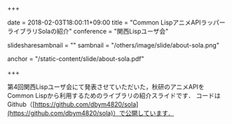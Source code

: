 +++

date = 2018-02-03T18:00:11+09:00
title = "Common LispアニメAPIラッパーライブラリSolaの紹介"
conference = "関西Lispユーザ会"

slidesharesambnail = ""
sambnail = "/others/image/slide/about-sola.png"

anchor = "/static-content/slide/about-sola.pdf"

+++

第4回関西Lispユーザ会にて発表させていただいた，秋研のアニメAPIをCommon Lispから利用するためのライブラリの紹介スライドです．
コードはGithub（[https://github.com/dbym4820/sola](https://github.com/dbym4820/sola)）で公開しています．

